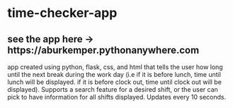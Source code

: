 <h1> time-checker-app </h1>
<h2>see the app here -> https://aburkemper.pythonanywhere.com  </h2>
<p>app created using python, flask, css, and html that tells the user how long until the next break during the work day (i.e if it is before lunch, time until lunch will be displayed. if it is before clock out, time until clock out will be displayed). Supports
a search feature for a desired shift, or the user can pick to have information for all shifts displayed. Updates every 10 seconds.</p>

